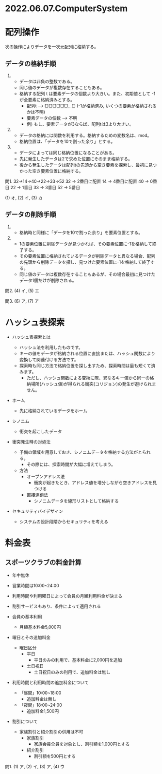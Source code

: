 # 2022.06.07.ComputerSystem
# 配列操作
次の操作によりデータを一次元配列に格納する。
## データの格納手順
1. - データは非負の整数である。
   - 同じ値のデータが複数存在することもある。
   - 格納する配列 t は要素データの個数より大きい。また、初期値として -1 が全要素に格納済みとする。
     - 配列t --> □□□□□□...□ (-1が格納済み, いくつの要素が格納されるかは不明)
     - 要素データの個数 --> 不明
     - 例) もし、要素データが3ならば、配列tは3より大きい。

2. - データの格納には関数を利用する。格納するための変数名は、mod。
   - 格納位置は、「データを10で割った余り」とする。

3. - データによっては同じ格納位置になることがある。
   - 先に発生したデータは2で求めた位置にそのまま格納する。
   - 後から発生したデータは配列tの先頭から空き要素を探索し、最初に見つかった空き要素位置に格納する。

問1. 32->14->40->22->33->52
32 -> 2番目に配置
14 -> 4番目に配置
40 -> 0番目
22 -> 1番目
33 -> 3番目
52 -> 5番目

(1) オ, (2) イ, (3) カ

## データの削除手順
1. - 格納時と同様に「データを10で割った余り」を要素位置とする。

2. - 1の要素位置に削除データが見つかれば、その要素位置に-1を格納して終了する。
   - その要素位置に格納されているデータが削除データと異なる場合、配列の先頭から削除データを探し、見つけた要素位置に-1を格納して終了する。
   - 同じ値のデータは複数存在することもあるが、その場合最初に見つけたデータ1個だけが削除される。

問2. (4) イ, (5) エ

問3. (6) ア, (7) ア

# ハッシュ表探索
- ハッシュ表探索とは
  - ハッシュ法を利用したものです。
  - キーの値をデータが格納される位置に直接または、ハッシュ関数により変換して関連付ける方法です。
  - 探索時も同じ方法で格納位置を探し出すため、探索時間は最も短くて済みます。
    - ただし、ハッシュ関数による変換に際、異なるキー値から同一の格納場所(ハッシュ値)が得られる衝突(コリジョン)の発生が避けられません。

- ホーム
  - 先に格納されているデータをホーム
- シノニム
  - 衝突を起こしたデータ
- 衝突発生時の対処法
  - 予備の領域を用意しておき、シノニムデータを格納する方法がとられる。
    - その際には、探索時間が大幅に増えてしまう。
  - 方法
    - オープンアドレス法
      - 衝突が起きたとき、アドレス値を増分しながら空きアドレスを見つける
    - 直接連鎖法
      - シノニムデータを線形リストとして格納する

- セキュリティバイデザイン
  - システムの設計段階からセキュリティを考える

# 料金表
## スポーツクラブの料金計算
- 年中無休
- 営業時間は10:00~24:00
- 利用時間や利用曜日によって会員の月額利用料金が決まる
- 割引サービスもあり、条件によって適用される

- 会員の基本利用
  - 月額基本料金5,000円

- 曜日とその追加料金
  - 曜日区分
    - 平日
      - 平日のみの利用で、基本料金に2,000円を追加
    - 土日祝日
      - 土日祝日のみの利用で、追加料金は無し

- 利用時間と利用時間の追加料金について
  - 「昼間」10:00~18:00
    - 追加料金は無し
  - 「夜間」18:00~24:00
    - 追加料金1,500円

- 割引について
  - 家族割引と紹介割引の併用は不可
    - 家族割引
      - 家族会員全員を対象とし、割引額を1,000円とする
    - 紹介割引
      - 割引額を500円とする

問1. (1) ア, (2) イ, (3) ア, (4) ウ
